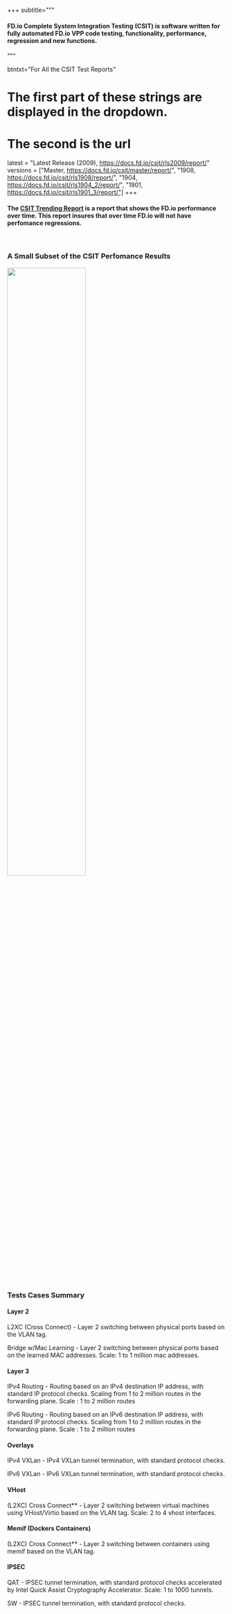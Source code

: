 +++
subtitle="""

#### FD.io Complete System Integration Testing (CSIT) is software written for fully automated FD.io VPP code testing, functionality, performance, regression and new functions.

"""

btntxt="For All the CSIT Test Reports"
# The first part of these strings are displayed in the dropdown.
# The second is the url
latest = "Latest Release (2009), https://docs.fd.io/csit/rls2009/report/"
versions = ["Master, https://docs.fd.io/csit/master/report/",
      "1908, https://docs.fd.io/csit/rls1908/report/",
	 "1904, https://docs.fd.io/csit/rls1904_2/report/",
	 "1901, https://docs.fd.io/csit/rls1901_3/report/"]
+++

#### The [CSIT Trending Report](https://docs.fd.io/csit/master/trending) is a report that shows the FD.io performance over time. This report insures that over time FD.io will not have perfomance regressions.

<br>

### A Small Subset of the CSIT Perfomance Results

<img src="/img/performance.png" width=60% >
<br>

### Tests Cases Summary

#### Layer 2
L2XC (Cross Connect) - Layer 2 switching between physical ports based on the VLAN tag.

Bridge w/Mac Learning - Layer 2 switching between physical ports based on the learned MAC addresses. Scale: 1 to 1 million mac addresses. 

#### Layer 3
IPv4 Routing - Routing based on an IPv4 destination IP address, with standard IP protocol checks. Scaling from 1 to 2 million routes in the forwarding plane. Scale : 1 to 2 million routes

IPv6 Routing - Routing based on an IPv6 destination IP address, with standard IP protocol checks. Scaling from 1 to 2 million routes in the forwarding plane. Scale : 1 to 2 million routes

#### Overlays
IPv4 VXLan - IPv4 VXLan tunnel termination, with standard protocol checks.

IPv6 VXLan - IPv6 VXLan tunnel termination, with standard protocol checks.

#### VHost
(L2XC) Cross Connect** - Layer 2 switching between virtual machines using VHost/Virtio based on the VLAN tag. Scale: 2 to 4 vhost interfaces.

#### Memif (Dockers Containers)
(L2XC) Cross Connect** - Layer 2 switching between containers using memif based on the VLAN tag.

#### IPSEC
QAT - IPSEC tunnel termination, with standard protocol checks accelerated by Intel Quick Assist Cryptography Accelerator. Scale: 1 to 1000 tunnels.

SW - IPSEC tunnel termination, with standard protocol checks.
<br>
